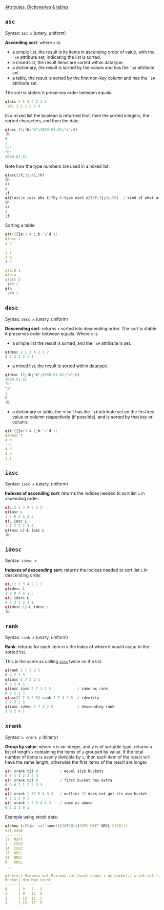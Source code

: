 <i class="far fa-hand-point-right"></i> [Attributes](elements/#attributes), [Dictionaries & tables](dictsandtables)


## `asc`

Syntax: `asc x` (unary, uniform)

**Ascending sort**: where `x` is:

- a simple list, the result is its items in ascending order of value, with the `` `s# `` attribute set, indicating the list is sorted.
- a mixed list, the result items are sorted within datatype.
- a dictionary, the result is sorted by the values and has the `` `s# `` attribute set.
- a table, the result is sorted by the first non-key column and has the `` `s# `` attribute set.

The sort is stable: it preserves order between equals.
```q
q)asc 2 1 3 4 2 1 2
`s#1 1 2 2 2 3 4
```
In a mixed list the boolean is returned first, then the sorted integers, the sorted characters, and then the date.
```q
q)asc (1;1b;"b";2009.01.01;"a";0)
1b
0
1
"a"
"b"
2009.01.01
```
Note how the type numbers are used in a mixed list.
```q
q)asc(2f;3j;4i;5h)
5h
4i
3
2f
q){(asc;x iasc abs t)fby t:type each x}(2f;3j;4i;5h)  / kind of what asc does
5h
4i
3
2f
```
Sorting a table:
```q
q)t:([]a:3 4 1;b:`a`d`s)
q)asc t
a b
---
1 s
3 a
4 d

q)a:0 1
q)b:a
q)asc b
`s#0 1
q)a
`s#0 1
```


## `desc`

Syntax: `desc x` (unary, uniform)

**Descending sort**: returns `x` sorted into descending order. The sort is stable: it preserves order between equals. Where `x` is

-   a simple list the result is sorted, and the `` `s# `` attribute is set.
```q
q)desc 2 1 3 4 2 1 2
4 3 2 2 2 1 1
```
-   a mixed list, the result is sorted within datatype.
```q
q)desc (1;1b;"b";2009.01.01;"a";0)
2009.01.01
"b"
"a"
1
0
1b
```
-   a dictionary or table, the result has the `` `s# `` attribute set on the first key value or column respectively (if possible), and is sorted by that key or column.
```q
q)t:([]a:3 4 1;b:`a`d`s)
q)desc t
a b
---
4 d
3 a
1 s
```


## `iasc`

Syntax: `iasc x` (unary, uniform)

**Indexes of ascending sort**: returns the indices needed to sort list `x` in ascending order. 
```q
q)L:2 1 3 4 2 1 2
q)iasc L
1 5 0 4 6 2 3
q)L iasc L
1 1 2 2 2 3 4
q)(asc L)~L iasc L
1b
```



## `idesc`

Syntax: `idesc x`

**Indexes of descending sort**: returns the indices needed to sort list `x` in descending order. 
```q
q)L:2 1 3 4 2 1 2
q)idesc L
3 2 0 4 6 1 5
q)L idesc L
4 3 2 2 2 1 1
q)(desc L)~L idesc L
1b
```


## `rank`

Syntax: `rank x` (unary, uniform)

**Rank**: returns for each item in `x` the index of where it would occur in the sorted list. 

This is the same as calling [`iasc`](#iasc) twice on the list.
```q
q)rank 2 7 3 2 5
0 4 2 1 3
q)iasc 2 7 3 2 5
0 3 2 4 1
q)iasc iasc 2 7 3 2 5            / same as rank
0 4 2 1 3
q)asc[2 7 3 2 5] rank 2 7 3 2 5  / identity
2 7 3 2 5
q)iasc idesc 2 7 3 2 5           / descending rank
3 0 2 4 1
```


## `xrank`

Syntax: `x xrank y` (binary)

**Group by value**: where `x` is an integer, and `y` is of sortable type, returns a list of length `x` containing the items of `y` grouped by value. If the total number of items is evenly divisible by `x`, then each item of the result will have the same length; otherwise the first items of the result are longer.
```q
q)4 xrank til 8          / equal size buckets
0 0 1 1 2 2 3 3
q)4 xrank til 9          / first bucket has extra
0 0 0 1 1 2 2 3 3
q)
q)3 xrank 1 37 5 4 0 3   / outlier 37 does not get its own bucket
0 2 2 1 0 1
q)3 xrank 1 7 5 4 0 3    / same as above
0 2 2 1 0 1
```
Example using stock data:
```q
q)show t:flip `val`name!((20?20);(20?(`MSFT`ORCL`CSCO)))
val name
--------
17  MSFT
1   CSCO
14  CSCO
13  ORCL
13  ORCL
9   ORCL
...

q)select Min:min val,Max:max val,Count:count i by bucket:4 xrank val from t
bucket| Min Max Count
------| -------------
0     | 0   7   5
1     | 9   12  5
2     | 13  15  5
3     | 15  17  5
```


